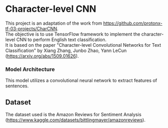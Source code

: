 # Character-level CNN 

This project is an adaptation of the work from https://github.com/protonx-tf-03-projects/CharCNN.  
The objective is to use TensorFlow framework to implement the character-level CNN to perform English text classification.  
It is based on the paper "Character-level Convolutional Networks for Text Classification" by Xiang Zhang, Junbo Zhao, Yann LeCun (https://arxiv.org/abs/1509.01626).

### Model Architecture

This model utilizes a convolutional neural network to extract features of sentences.  

## Dataset

The dataset used is the Amazon Reviews for Sentiment Analysis (https://www.kaggle.com/datasets/bittlingmayer/amazonreviews).

